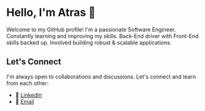 # Hello, I'm Atras 👋

Welcome to my GitHub profile! I'm a passionate Software Engineer. Constantly learning and improving my skills. Back-End driver with Front-End skills backed up. Involved building robust & scalable applications.

## Let's Connect

I'm always open to collaborations and discussions. Let's connect and learn from each other:

- 🔗 [LinkedIn](https://www.linkedin.com/in/atrastudhi/)
- 📧 [Email](mailto:atras.r@gmail.com)
